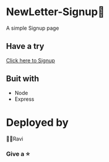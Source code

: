 # NewLetter-Signup📝
A simple Signup page
## Have a try
[Click here to Signup](https://news-letter-signup1.herokuapp.com/)
## Buit with
- Node
- Express
# Deployed by
👨‍💻Ravi
### Give a ⭐
